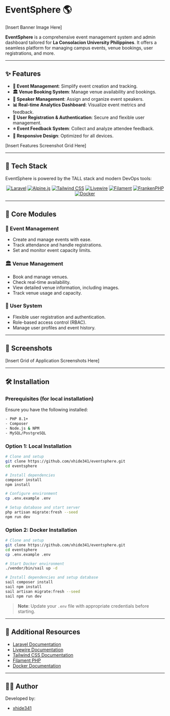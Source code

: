 # EventSphere 🌎

[Insert Banner Image Here]

**EventSphere** is a comprehensive event management system and admin dashboard tailored for **La Consolacion University Philippines**. It offers a seamless platform for managing campus events, venue bookings, user registrations, and more.

---

## ✨ Features

-   **📅 Event Management**: Simplify event creation and tracking.
-   **🏛️ Venue Booking System**: Manage venue availability and bookings.
-   **👥 Speaker Management**: Assign and organize event speakers.
-   **📊 Real-time Analytics Dashboard**: Visualize event metrics and feedback.
-   **👤 User Registration & Authentication**: Secure and flexible user management.
-   **⭐ Event Feedback System**: Collect and analyze attendee feedback.
-   **📱 Responsive Design**: Optimized for all devices.

[Insert Features Screenshot Grid Here]

---

## 🚀 Tech Stack

EventSphere is powered by the TALL stack and modern DevOps tools:

<div align="center" style="margin-top: 10px;">
<a href="https://laravel.com" target="_blank"><img src="https://img.shields.io/badge/Laravel-FF2D20?style=for-the-badge&logo=laravel&logoColor=white" alt="Laravel"></a>
<a href="https://alpinejs.dev" target="_blank"><img src="https://img.shields.io/badge/Alpine.js-8BC0D0?style=for-the-badge&logo=alpine.js&logoColor=black" alt="Alpine.js"></a>
<a href="https://tailwindcss.com" target="_blank"><img src="https://img.shields.io/badge/Tailwind_CSS-38B2AC?style=for-the-badge&logo=tailwind-css&logoColor=white" alt="Tailwind CSS"></a>
<a href="https://livewire.laravel.com" target="_blank"><img src="https://img.shields.io/badge/Livewire-4E56A6?style=for-the-badge&logo=livewire&logoColor=white" alt="Livewire"></a>
<a href="https://filamentphp.com" target="_blank"><img src="https://img.shields.io/badge/Filament-22292f?style=for-the-badge&logo=filament&logoColor=white" alt="Filament"></a>
<a href="https://frankenphp.dev" target="_blank"><img src="https://img.shields.io/badge/FrankenPHP-6C4AB0?style=for-the-badge&logo=php&logoColor=white" alt="FrankenPHP"></a>
<a href="https://www.docker.com" target="_blank"><img src="https://img.shields.io/badge/Docker-2496ED?style=for-the-badge&logo=docker&logoColor=white" alt="Docker"></a>
</div>

---

## 🎯 Core Modules

### 📅 Event Management

-   Create and manage events with ease.
-   Track attendance and handle registrations.
-   Set and monitor event capacity limits.

### 🏛️ Venue Management

-   Book and manage venues.
-   Check real-time availability.
-   View detailed venue information, including images.
-   Track venue usage and capacity.

### 👤 User System

-   Flexible user registration and authentication.
-   Role-based access control (RBAC).
-   Manage user profiles and event history.

---

## 📸 Screenshots

[Insert Grid of Application Screenshots Here]

---

## 🛠️ Installation

### Prerequisites (for local installation)

Ensure you have the following installed:

```bash
- PHP 8.1+
- Composer
- Node.js & NPM
- MySQL/PostgreSQL
```

### Option 1: Local Installation

```bash
# Clone and setup
git clone https://github.com/xhide341/eventsphere.git
cd eventsphere

# Install dependencies
composer install
npm install

# Configure environment
cp .env.example .env

# Setup database and start server
php artisan migrate:fresh --seed
npm run dev
```

### Option 2: Docker Installation

```bash
# Clone and setup
git clone https://github.com/xhide341/eventsphere.git
cd eventsphere
cp .env.example .env

# Start Docker environment
./vendor/bin/sail up -d

# Install dependencies and setup database
sail composer install
sail npm install
sail artisan migrate:fresh --seed
sail npm run dev
```

> **Note**: Update your `.env` file with appropriate credentials before starting.

---

## 🔗 Additional Resources

-   [Laravel Documentation](https://laravel.com/docs)
-   [Livewire Documentation](https://laravel-livewire.com/docs/installation)
-   [Tailwind CSS Documentation](https://tailwindcss.com/docs)
-   [Filament PHP](https://filamentphp.com/docs)
-   [Docker Documentation](https://www.docker.com/docs)

---

## 🧑‍💻 Author

Developed by:

-   [xhide341](https://github.com/xhide341)

